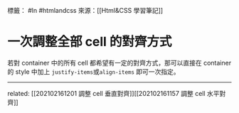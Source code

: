 標籤： #ln #htmlandcss 
來源：[[Html&CSS 學習筆記]]

# 一次調整全部 cell 的對齊方式
若對 container 中的所有 cell 都希望有一定的對齊方式，那可以直接在 container 的 style 中加上 `justify-items`或`align-items` 即可一次指定。

---

related: [[202102161201 調整 cell 垂直對齊]][[202102161157 調整 cell 水平對齊]]